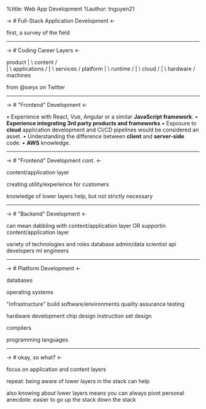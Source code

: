 %title: Web App Development
%author: tnguyen21

-> # Full-Stack Application Development <-

first, a survey of the field

---

-> # Coding Career Layers <-

product  |  \\      content       /  
         |   \\     applications /
         |    \\    services    /
platform |     \\   runtime    /
         |      \\  cloud     /
         |       \\ hardware /
                   machines

from @swyx on Twitter

---

-> # "Frontend" Development <-

• Experience with React, Vue, Angular or a similar **JavaScript framework**. • **Experience integrating 3rd party products and frameworks** • Exposure to **cloud** application development and CI/CD pipelines would be considered an asset. • Understanding the difference between **client** and **server-side** code. • **AWS** knowledge.

---

-> # "Frontend" Development cont. <-

content/application layer

creating utility/experience for customers

knowledge of lower layers help, but not strictly necessary

---

-> # "Backend" Development <-

can mean dabbling with content/application layer OR supportin content/application layer

variety of technologies and roles
  database admin/data scientist
  api developers
  ml engineers

--- 

-> # Platform Development <-

databases

operating systems

"infrastructure"
  build software/environments
  quality assurance
  testing

hardware development
  chip design
  instruction set design

compilers

programming languages

---

-> # okay, so what? <-

focus on application and content layers

repeat: being aware of lower layers in the stack can help

also knowing about lower layers means you can always pivot
  personal anecdote: easier to go up the stack down the stack
